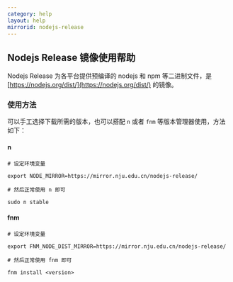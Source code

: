 ```yaml
---
category: help
layout: help
mirrorid: nodejs-release
---
```


## Nodejs Release 镜像使用帮助

Nodejs Release 为各平台提供预编译的 nodejs 和 npm 等二进制文件，是
[https://nodejs.org/dist/](https://nodejs.org/dist/) 的镜像。

### 使用方法

可以手工选择下载所需的版本，也可以搭配 `n` 或者 `fnm` 等版本管理器使用，方法如下：

#### n
```
# 设定环境变量

export NODE_MIRROR=https://mirror.nju.edu.cn/nodejs-release/

# 然后正常使用 n 即可

sudo n stable
```

#### fnm
```
# 设定环境变量

export FNM_NODE_DIST_MIRROR=https://mirror.nju.edu.cn/nodejs-release/

# 然后正常使用 fnm 即可

fnm install <version>
```
